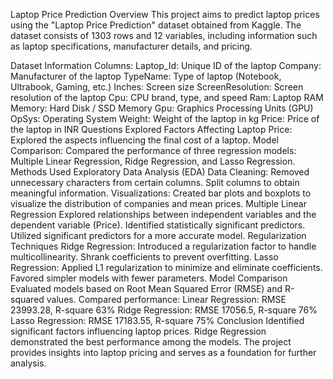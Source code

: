Laptop Price Prediction
Overview
This project aims to predict laptop prices using the "Laptop Price Prediction" dataset obtained from Kaggle. The dataset consists of 1303 rows and 12 variables, including information such as laptop specifications, manufacturer details, and pricing.

Dataset Information
Columns:
Laptop_Id: Unique ID of the laptop
Company: Manufacturer of the laptop
TypeName: Type of laptop (Notebook, Ultrabook, Gaming, etc.)
Inches: Screen size
ScreenResolution: Screen resolution of the laptop
Cpu: CPU brand, type, and speed
Ram: Laptop RAM
Memory: Hard Disk / SSD Memory
Gpu: Graphics Processing Units (GPU)
OpSys: Operating System
Weight: Weight of the laptop in kg
Price: Price of the laptop in INR
Questions Explored
Factors Affecting Laptop Price:
Explored the aspects influencing the final cost of a laptop.
Model Comparison:
Compared the performance of three regression models: Multiple Linear Regression, Ridge Regression, and Lasso Regression.
Methods Used
Exploratory Data Analysis (EDA)
Data Cleaning:
Removed unnecessary characters from certain columns.
Split columns to obtain meaningful information.
Visualizations:
Created bar plots and boxplots to visualize the distribution of companies and mean prices.
Multiple Linear Regression
Explored relationships between independent variables and the dependent variable (Price).
Identified statistically significant predictors.
Utilized significant predictors for a more accurate model.
Regularization Techniques
Ridge Regression:
Introduced a regularization factor to handle multicollinearity.
Shrank coefficients to prevent overfitting.
Lasso Regression:
Applied L1 regularization to minimize and eliminate coefficients.
Favored simpler models with fewer parameters.
Model Comparison
Evaluated models based on Root Mean Squared Error (RMSE) and R-squared values.
Compared performance:
Linear Regression: RMSE 23993.28, R-square 63%
Ridge Regression: RMSE 17056.5, R-square 76%
Lasso Regression: RMSE 17183.55, R-square 75%
Conclusion
Identified significant factors influencing laptop prices.
Ridge Regression demonstrated the best performance among the models.
The project provides insights into laptop pricing and serves as a foundation for further analysis.
